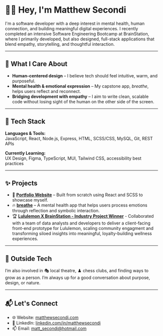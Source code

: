 # 👋🏼 Hey, I'm Matthew Secondi

I'm a software developer with a deep interest in mental health, human connection, and building meaningful digital experiences. I recently completed an intensive Software Engineering Bootcamp at BrainStation, where I primarily developed, but also designed, full-stack applications that blend empathy, storytelling, and thoughtful interaction.

---

## 🧠 What I Care About

- **Human-centered design** – I believe tech should feel intuitive, warm, and purposeful.
- **Mental health & emotional expression** – My capstone app, *breathe*, helps users reflect and reconnect.
- **Bridging development with empathy** – I aim to write clean, scalable code without losing sight of the human on the other side of the screen.

---

## 🔧 Tech Stack

**Languages & Tools:**  
JavaScript, React, Node.js, Express, HTML, SCSS/CSS, MySQL, Git, REST APIs

**Currently Learning:**  
UX Design, Figma, TypeScript, MUI, Tailwind CSS, accessibility best practices

---

## ✨ Projects

- 🎨 **[Portfolio Website](https://www.matthewsecondi.com)** – Built from scratch using React and SCSS to showcase myself.
- 🔥 **[breathe](https://github.com/msecondi/Breathe-Client)** – A mental health app that helps users process emotions through reflection and symbolic interaction.
- 🏆 **[Lululemon X BrainStation - Industry Project Winner](https://industryprojectteam1.netlify.app/)** - Collaborated with a team of data analysts and developers to deliver a client-facing front-end prototype for Lululemon, scaling community engagment and transforming siloed insights into meaningful, loyalty-building wellness experiences.

---

## 🌱 Outside Tech

I’m also involved in 🎭 local theatre, ♟️ chess clubs, and finding ways to grow as a person. I’m always up for a good conversation about purpose, design, or nature.

---

## 📬 Let's Connect

- 🌐 Website: [matthewsecondi.com](https://www.matthewsecondi.com)
- 💼 LinkedIn: [linkedin.com/in/matthewsecondi](https://www.linkedin.com/in/matthewsecondi/)
- 📫 Email: matt_secondi@hotmail.com
